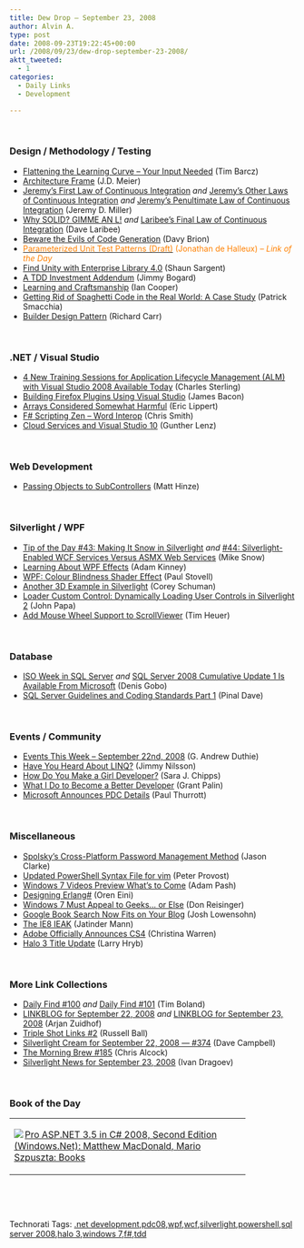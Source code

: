 ```yaml
---
title: Dew Drop – September 23, 2008
author: Alvin A.
type: post
date: 2008-09-23T19:22:45+00:00
url: /2008/09/23/dew-drop-september-23-2008/
aktt_tweeted:
  - 1
categories:
  - Daily Links
  - Development

---
```

&#160;

### Design / Methodology / Testing

  * <a target="_blank" href="http://devlicio.us/blogs/tim_barcz/archive/2008/09/22/flattening-the-learning-curve-your-input-needed.aspx">Flattening the Learning Curve &#8211; Your Input Needed</a> (Tim Barcz)
  * <a target="_blank" href="http://blogs.msdn.com/jmeier/archive/2008/09/22/architecture-frame.aspx">Architecture Frame</a> (J.D. Meier)
  * <a target="_blank" href="http://codebetter.com/blogs/jeremy.miller/archive/2008/09/22/jeremy-s-first-law-of-continuous-integration.aspx">Jeremy&#8217;s First Law of Continuous Integration</a>&#160;_and_&#160;<a target="_blank" href="http://codebetter.com/blogs/jeremy.miller/archive/2008/09/22/jeremy-s-other-laws-of-continuous-integration.aspx">Jeremy&#8217;s Other Laws of Continuous Integration</a> _and_&#160;<a target="_blank" href="http://codebetter.com/blogs/jeremy.miller/archive/2008/09/22/jeremy-s-penultimate-law-of-continuous-integration.aspx">Jeremy&#8217;s Penultimate Law of Continuous Integration</a> (Jeremy D. Miller)
  * <a target="_blank" href="http://codebetter.com/blogs/david_laribee/archive/2008/09/22/why-solid-gimme-an-l.aspx">Why SOLID? GIMME AN L!</a>&#160;_and_&#160;<a target="_blank" href="http://codebetter.com/blogs/david_laribee/archive/2008/09/22/laribee-s-final-law-of-continuous-integration.aspx">Laribee&#8217;s Final Law of Continuous Integration</a> (Dave Laribee)
  * <a target="_blank" href="http://davybrion.com/blog/2008/09/beware-the-evils-of-code-generation/">Beware the Evils of Code Generation</a> (Davy Brion)
  * <a target="_blank" href="http://blog.dotnetwiki.org/ParameterizedUnitTestPatternsDraft.aspx"><font color="#ff8000">Parameterized Unit Test Patterns (Draft)</font></a> <font color="#ff8000">(Jonathan de Halleux) <em>– Link of the Day</em></font>
  * <a target="_blank" href="http://rdaarchitecture.blogspot.com/2008/09/find-unity-with-enterprise-library-40.html">Find Unity with Enterprise Library 4.0</a> (Shaun Sargent)
  * <a target="_blank" href="http://www.lostechies.com/blogs/jimmy_bogard/archive/2008/09/22/a-tdd-investment-addendum.aspx">A TDD Investment Addendum</a> (Jimmy Bogard)
  * <a target="_blank" href="http://codebetter.com/blogs/ian_cooper/archive/2008/09/23/learning-and-crafstmanship.aspx">Learning and Craftsmanship</a> (Ian Cooper)
  * <a target="_blank" href="http://codebetter.com/blogs/patricksmacchia/archive/2008/09/23/getting-rid-of-spaghetti-code-in-the-real-world.aspx">Getting Rid of Spaghetti Code in the Real World: A Case Study</a> (Patrick Smacchia)
  * <a target="_blank" href="http://dotnet.dzone.com/articles/builder-design-pattern">Builder Design Pattern</a> (Richard Carr)

&#160;

### .NET / Visual Studio

  * <a target="_blank" href="http://blogs.msdn.com/charles_sterling/archive/2008/09/22/4-new-training-sessions-for-application-lifecycle-management-alm-with-visual-studio-2008-available-today.aspx">4 New Training Sessions for Application Lifecycle Management (ALM) with Visual Studio 2008 Available Today</a> (Charles Sterling)
  * <a target="_blank" href="http://blog.apijunkie.com/APIJunkie/blog/post/2008/09/Building-Firefox-Plugins-using-Visual-Studio.aspx">Building Firefox Plugins Using Visual Studio</a> (James Bacon)
  * <a target="_blank" href="http://blogs.msdn.com/ericlippert/archive/2008/09/22/arrays-considered-somewhat-harmful.aspx">Arrays Considered Somewhat Harmful</a> (Eric Lippert)
  * <a target="_blank" href="http://blogs.msdn.com/chrsmith/archive/2008/09/22/f-scripting-zen-word-interop.aspx">F# Scripting Zen &#8211; Word Interop</a> (Chris Smith)
  * <a target="_blank" href="http://dotnet.dzone.com/articles/cloud-services-and-visual-stud">Cloud Services and Visual Studio 10</a> (Gunther Lenz)

&#160;

### Web Development

  * <a target="_blank" href="http://mhinze.com/passing-objects-to-subcontrollers/">Passing Objects to SubControllers</a> (Matt Hinze)

&#160;

### Silverlight / WPF

  * <a target="_blank" href="http://silverlight.net/blogs/msnow/archive/2008/09/22/silverlight-tip-of-the-day-44-making-it-snow-in-silverlight.aspx">Tip of the Day #43: Making It Snow in Silverlight</a>&#160;_and_&#160;<a target="_blank" href="http://silverlight.net/blogs/msnow/archive/2008/09/22/silverlight-tip-of-the-day-43-silverlight-enabled-wcf-services-versus-asmx-web-services.aspx">#44: Silverlight-Enabled WCF Services Versus ASMX Web Services</a> (Mike Snow)
  * <a target="_blank" href="http://adamkinney.com/blog/365/default.aspx">Learning About WPF Effects</a> (Adam Kinney)
  * <a target="_blank" href="http://www.paulstovell.com/blog/wpf-colour-blindness-shader-effect">WPF: Colour Blindness Shader Effect</a> (Paul Stovell)
  * <a target="_blank" href="http://simplesilverlight.wordpress.com/2008/09/22/another-3d-example-in-silverlight/">Another 3D Example in Silverlight</a> (Corey Schuman)
  * <a target="_blank" href="http://johnpapa.net/data-services-with-silverlight-2/loader-custom-control-dynamically-loading-user-controls-in-silverlight-2/">Loader Custom Control: Dynamically Loading User Controls in Silverlight 2</a> (John Papa)
  * <a target="_blank" href="http://timheuer.com/blog/archive/2008/09/23/mouse-wheel-support-for-scrollviewer.aspx">Add Mouse Wheel Support to ScrollViewer</a> (Tim Heuer)

&#160;

### Database

  * <a target="_blank" href="http://blogs.lessthandot.com/index.php/DataMgmt/DataDesign/iso-week-in-sql-server">ISO Week in SQL Server</a>&#160;_and_&#160;<a target="_blank" href="http://blogs.lessthandot.com/index.php/DataMgmt/DataDesign/sql-server-2008-cumulative-update-1-is-a">SQL Server 2008 Cumulative Update 1 Is Available From Microsoft</a> (Denis Gobo)
  * <a target="_blank" href="http://blog.sqlauthority.com/2008/09/23/sql-server-coding-standards-guidelines-part-1/">SQL Server Guidelines and Coding Standards Part 1</a> (Pinal Dave)

&#160;

### Events / Community

  * <a target="_blank" href="http://blogs.msdn.com/gduthie/archive/2008/09/22/events-this-week-september-22nd-2008.aspx">Events This Week &#8211; September 22nd, 2008</a> (G. Andrew Duthie)
  * <a target="_blank" href="http://jimmynilsson.com/blog/posts/DPEvent.htm">Have You Heard About LINQ?</a> (Jimmy Nilsson)
  * <a target="_blank" href="http://girldeveloper.com/some-junk/how-do-you-make-a-girl-developer/">How Do You Make a Girl Developer?</a> (Sara J. Chipps)
  * <a target="_blank" href="http://grantpalin.com/2008/09/22/what-i-do-to-become-a-better-developer/">What I Do to Become a Better Developer</a> (Grant Palin)
  * <a target="_blank" href="http://community.winsupersite.com/blogs/paul/archive/2008/09/23/microsoft-announces-pdc-details.aspx">Microsoft Announces PDC Details</a> (Paul Thurrott)

&#160;

### Miscellaneous

  * <a target="_blank" href="http://www.downloadsquad.com/2008/09/22/spolskys-cross-platform-password-management-method/">Spolsky&#8217;s Cross-Platform Password Management Method</a> (Jason Clarke)
  * <a target="_blank" href="http://www.peterprovost.org/blog/post/Updated-PowerShell-Syntax-File-for-vim.aspx">Updated PowerShell Syntax File for vim</a> (Peter Provost)
  * <a target="_blank" href="http://lifehacker.com/5053228/windows-7-videos-preview-whats-to-come">Windows 7 Videos Preview What&#8217;s to Come</a> (Adam Pash)
  * <a target="_blank" href="http://ayende.com/Blog/archive/2008/09/22/designing-erlang.aspx">Designing Erlang#</a> (Oren Eini)
  * <a target="_blank" href="http://news.cnet.com/8301-13506_3-10047704-17.html">Windows 7 Must Appeal to Geeks&#8230; or Else</a> (Don Reisinger)
  * <a target="_blank" href="http://news.cnet.com/8301-17939_109-10047943-2.html?part=rss&tag=feed&subj=Webware">Google Book Search Now Fits on Your Blog</a> (Josh Lowensohn)
  * <a target="_blank" href="http://blogs.msdn.com/ie/archive/2008/09/22/the-ie8-ieak.aspx">The IE8 IEAK</a> (Jatinder Mann)
  * <a target="_blank" href="http://www.downloadsquad.com/2008/09/23/adobe-officially-announces-cs4/">Adobe Officially Announces CS4</a> (Christina Warren)
  * <a target="_blank" href="http://majornelson.com/archive/2008/09/23/halo-3-title-update.aspx">Halo 3 Title Update</a> (Larry Hryb)

&#160;

### More Link Collections

  * <a target="_blank" href="http://www.techtoolblog.com/archives/daily-find-100">Daily Find #100</a>&#160;_and_&#160;<a target="_blank" href="http://www.techtoolblog.com/archives/daily-find-101">Daily Find #101</a> (Tim Boland)
  * <a target="_blank" href="http://www.arjansworld.com/2008/09/22/linkblog-for-september-22-2008/">LINKBLOG for September 22, 2008</a>&#160;_and_&#160;<a target="_blank" href="http://www.arjansworld.com/2008/09/23/linkblog-for-september-23-2008/">LINKBLOG for September 23, 2008</a> (Arjan Zuidhof)
  * <a target="_blank" href="http://www.caffeinatedcoder.com/triple-shot-links-2/">Triple Shot Links #2</a> (Russell Ball)
  * <a target="_blank" href="http://geekswithblogs.net/WynApseTechnicalMusings/archive/2008/09/22/125379.aspx">Silverlight Cream for September 22, 2008 &#8212; #374</a> (Dave Campbell)
  * <a target="_blank" href="http://blog.cwa.me.uk/2008/09/23/the-morning-brew-185/">The Morning Brew #185</a> (Chris Alcock)
  * <a target="_blank" href="http://www.silverlightshow.net/news/Silverlight-news-for-September-23-2008.aspx">Silverlight News for September 23, 2008</a> (Ivan Dragoev)

&#160;

### Book of the Day

<div style="padding-bottom: 0px; margin: 0px; padding-left: 0px; padding-right: 0px; display: inline; float: none; padding-top: 0px" id="scid:7dc1bd33-94bd-46fd-a20b-0131235bcd47:f7b8c3fd-77b6-4963-836f-f5dcaed5f812" class="wlWriterEditableSmartContent">
  <table cellspacing="0" cellpadding="2" width="400" border="0" unselectable="on">
    <tr>
      <td valign="top" width="400">
        <p>
          <a title="Pro ASP.NET 3.5 in C# 2008, Second Edition (Windows.Net): Matthew MacDonald, Mario Szpuszta: Books" href="http://www.amazon.com/exec/obidos/ASIN/1590598938/alvinashcraft-20"><img data-recalc-dims="1" decoding="async" src="https://i0.wp.com/images.amazon.com/images/P/1590598938.01.MZZZZZZZ.jpg?w=660" border="0" align="left" style="float:left" />Pro ASP.NET 3.5 in C# 2008, Second Edition (Windows.Net): Matthew MacDonald, Mario Szpuszta: Books</a>
        </p>
      </td>
    </tr>
  </table>
</div>

&#160;

<div style="padding-bottom: 0px; margin: 0px; padding-left: 0px; padding-right: 0px; display: inline; float: none; padding-top: 0px" id="scid:C16BAC14-9A3D-4c50-9394-FBFEF7A93539:8bf60ff0-d207-4168-8516-bd328c485009" class="wlWriterEditableSmartContent">
  <!--dotnetkickit-->
</div>

&#160;

<div style="padding-bottom: 0px; margin: 0px; padding-left: 0px; padding-right: 0px; display: inline; float: none; padding-top: 0px" id="scid:0767317B-992E-4b12-91E0-4F059A8CECA8:1216d83b-0a4f-43b6-a521-a80b95bc7064" class="wlWriterEditableSmartContent">
  Technorati Tags: <a href="http://technorati.com/tags/.net+development" rel="tag">.net development</a>,<a href="http://technorati.com/tags/pdc08" rel="tag">pdc08</a>,<a href="http://technorati.com/tags/wpf" rel="tag">wpf</a>,<a href="http://technorati.com/tags/wcf" rel="tag">wcf</a>,<a href="http://technorati.com/tags/silverlight" rel="tag">silverlight</a>,<a href="http://technorati.com/tags/powershell" rel="tag">powershell</a>,<a href="http://technorati.com/tags/sql+server+2008" rel="tag">sql server 2008</a>,<a href="http://technorati.com/tags/halo+3" rel="tag">halo 3</a>,<a href="http://technorati.com/tags/windows+7" rel="tag">windows 7</a>,<a href="http://technorati.com/tags/f%23" rel="tag">f#</a>,<a href="http://technorati.com/tags/tdd" rel="tag">tdd</a>
</div>